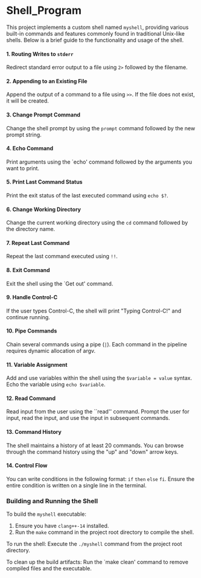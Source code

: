 # Shell_Program

This project implements a custom shell named `myshell`, providing various built-in commands and features commonly found in traditional Unix-like shells. Below is a brief guide to the functionality and usage of the shell.

#### 1. Routing Writes to `stderr`
Redirect standard error output to a file using `2>` followed by the filename.

#### 2. Appending to an Existing File
Append the output of a command to a file using `>>`. If the file does not exist, it will be created.

#### 3. Change Prompt Command
Change the shell prompt by using the `prompt` command followed by the new prompt string.

#### 4. Echo Command
Print arguments using the `echo' command followed by the arguments you want to print.

#### 5. Print Last Command Status
Print the exit status of the last executed command using `echo $?`.

#### 6. Change Working Directory
Change the current working directory using the `cd` command followed by the directory name.

#### 7. Repeat Last Command
Repeat the last command executed using `!!`.

#### 8. Exit Command
Exit the shell using the `Get out' command.

#### 9. Handle Control-C
If the user types Control-C, the shell will print "Typing Control-C!" and continue running.

#### 10. Pipe Commands
Chain several commands using a pipe (`|`). Each command in the pipeline requires dynamic allocation of argv.

#### 11. Variable Assignment
Add and use variables within the shell using the `$variable = value` syntax. Echo the variable using `echo $variable`.

#### 12. Read Command
Read input from the user using the ``read'' command. Prompt the user for input, read the input, and use the input in subsequent commands.

#### 13. Command History
The shell maintains a history of at least 20 commands. You can browse through the command history using the "up" and "down" arrow keys.

#### 14. Control Flow
You can write conditions in the following format: `if` <condition> `then` <action> `else` <alternative action> `fi`. Ensure the entire condition is written on a single line in the terminal.

### Building and Running the Shell

To build the `myshell` executable:
1. Ensure you have `clang++-14` installed.
2. Run the `make` command in the project root directory to compile the shell.

To run the shell:
Execute the `./myshell` command from the project root directory.

To clean up the build artifacts:
Run the `make clean' command to remove compiled files and the executable.


